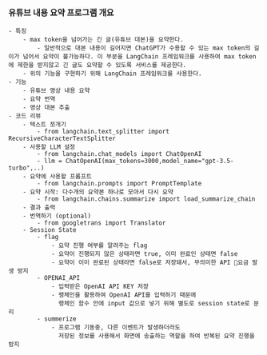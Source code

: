 ### 유튜브 내용 요약 프로그램 개요
	- 특징
		- max token을 넘어가는 긴 글(유튜브 대본)을 요약한다.
			- 일반적으로 대본 내용이 길어지면 ChatGPT가 수용할 수 있는 max token의 길이가 넘어서 요약이 불가능하다. 이 부분을 LangChain 프레임워크를 사용하여 max token에 제한을 받지않고 긴 글도 요약할 수 있도록 서비스를 제공한다.
		- 위의 기능을 구현하기 위해 LangChain 프레임워크를 사용한다.
	- 기능
		- 유튜브 영상 내용 요약
		- 요약 번역
		- 영상 대본 추출
	- 코드 리뷰
		- 텍스트 쪼개기
			- from langchain.text_splitter import RecursiveCharacterTextSplitter
		- 사용할 LLM 설정
			- from langchain.chat_models import ChatOpenAI
			- llm = ChatOpenAI(max_tokens=3000,model_name="gpt-3.5-turbo",..)
		- 요약에 사용할 프롬프트
			- from langchain.prompts import PromptTemplate
		- 요약 시작: 다수개의 요약본 하나로 모아서 다시 요약
			- from langchain.chains.summarize import load_summarize_chain
		- 결과 출력
		- 번역하기 (optional)
			- from googletrans import Translator
		- Session State
			- flag
				- 요약 진행 여부를 알려주는 flag
				- 요약이 진행되지 않은 상태라면 true, 이미 완료인 상태면 false
				- 요약이 이미 완료된 상태라면 false로 저장돼서, 무의미한 API 요금 발생 방지
			- OPENAI_API
				- 입력받은 OpenAI API KEY 저장
				- 랭체인을 활용하여 OpenAI API를 입력하기 때문에 
				  랭체인 함수 안에 input 값으로 넣기 위해 별도로 session state로 분리
			- summerize
				- 프로그램 기동중, 다른 이벤트가 발생하더라도 
				  저장된 정보를 사용해서 화면에 송출하는 역할을 하여 반복된 요약 진행을 방지
